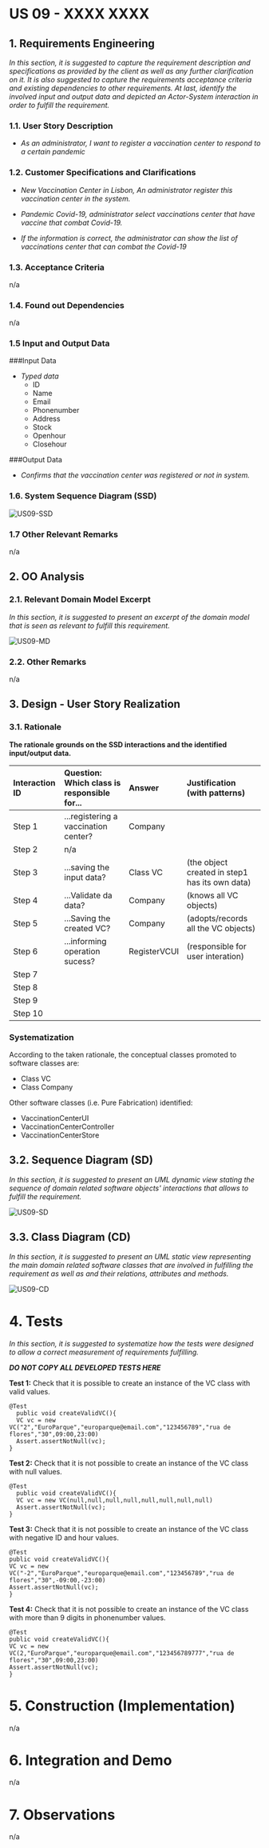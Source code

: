 # US 09 - XXXX XXXX

## 1. Requirements Engineering

*In this section, it is suggested to capture the requirement description and specifications as provided by the client as well as any further clarification on it. It is also suggested to capture the requirements acceptance criteria and existing dependencies to other requirements. At last, identify the involved input and output data and depicted an Actor-System interaction in order to fulfill the requirement.*


### 1.1. User Story Description

- *As an administrator, I want to register a vaccination center to respond to a certain pandemic*

### 1.2. Customer Specifications and Clarifications 

- *New Vaccination Center in Lisbon, An administrator register this vaccination center in the system.*

- *Pandemic Covid-19, administrator select vaccinations center that have vaccine that combat Covid-19.*

- *If the information is correct, the administrator can show the list of vaccinations center that can combat the Covid-19*

### 1.3. Acceptance Criteria

n/a

### 1.4. Found out Dependencies

n/a

### 1.5 Input and Output Data

###Input Data

- *Typed data*
  - ID
  - Name
  - Email
  - Phonenumber
  - Address
  - Stock
  - Openhour
  - Closehour


###Output Data
- *Confirms that the vaccination center was registered or not in system.*



### 1.6. System Sequence Diagram (SSD)


![US09-SSD](US009-SSD.svg)


### 1.7 Other Relevant Remarks

n/a 


## 2. OO Analysis

### 2.1. Relevant Domain Model Excerpt 
*In this section, it is suggested to present an excerpt of the domain model that is seen as relevant to fulfill this requirement.* 

![US09-MD](US009-MD.svg)

### 2.2. Other Remarks

n/a



## 3. Design - User Story Realization 

### 3.1. Rationale

**The rationale grounds on the SSD interactions and the identified input/output data.**

| Interaction ID | Question: Which class is responsible for... | Answer       | Justification (with patterns)                 |
|:-------------  |:--------------------------------------------|:-------------|:----------------------------------------------|
| Step 1  		 | 	...registering a vaccination center?						 | Company      |                                               |
| Step 2  		 | 	n/a						                                  |              |                                               |
| Step 3  		 | 	...saving the input data?						            | Class VC     | (the object created in step1 has its own data) |
| Step 4  		 | 	...Validate da data?						                 | Company      | (knows all VC objects)                        |
| Step 5  		 | 	...Saving the created VC?						            | Company      | (adopts/records all the VC objects)           |
| Step 6  		 | 	...informing operation sucess?						       | RegisterVCUI | (responsible for user interation)             |              
| Step 7  		 | 							                                     |              |                                               |
| Step 8  		 | 							                                     |              |                                               |
| Step 9  		 | 							                                     |              |                                               |
| Step 10  		 | 							                                     |              |                                               |  


### Systematization ##

According to the taken rationale, the conceptual classes promoted to software classes are: 

 * Class VC
 * Class Company

Other software classes (i.e. Pure Fabrication) identified: 
 * VaccinationCenterUI  
 * VaccinationCenterController
 * VaccinationCenterStore

## 3.2. Sequence Diagram (SD)

*In this section, it is suggested to present an UML dynamic view stating the sequence of domain related software objects' interactions that allows to fulfill the requirement.* 

![US09-SD](US009-SD.svg)

## 3.3. Class Diagram (CD)

*In this section, it is suggested to present an UML static view representing the main domain related software classes that are involved in fulfilling the requirement as well as and their relations, attributes and methods.*

![US09-CD](US009-CD.svg)

# 4. Tests 
*In this section, it is suggested to systematize how the tests were designed to allow a correct measurement of requirements fulfilling.* 

**_DO NOT COPY ALL DEVELOPED TESTS HERE_**

**Test 1:** Check that it is possible to create an instance of the VC class with valid values. 

	@Test
      public void createValidVC(){
      VC vc = new VC("2","EuroParque","europarque@email.com","123456789","rua de flores","30",09:00,23:00)
      Assert.assertNotNull(vc);
	}
**Test 2:** Check that it is not possible to create an instance of the VC class with null values.

    @Test
      public void createValidVC(){
      VC vc = new VC(null,null,null,null,null,null,null,null)
      Assert.assertNotNull(vc);
    }

**Test 3:** Check that it is not possible to create an instance of the VC class with negative ID and hour values.

    @Test
    public void createValidVC(){
    VC vc = new VC("-2","EuroParque","europarque@email.com","123456789","rua de flores","30",-09:00,-23:00)
    Assert.assertNotNull(vc);
    }

**Test 4:** Check that it is not possible to create an instance of the VC class with more than 9 digits in phonenumber values.

    @Test
    public void createValidVC(){
    VC vc = new VC(2,"EuroParque","europarque@email.com","123456789777","rua de flores","30",09:00,23:00)
    Assert.assertNotNull(vc);
    }


# 5. Construction (Implementation)

n/a


# 6. Integration and Demo 

n/a


# 7. Observations

n/a





